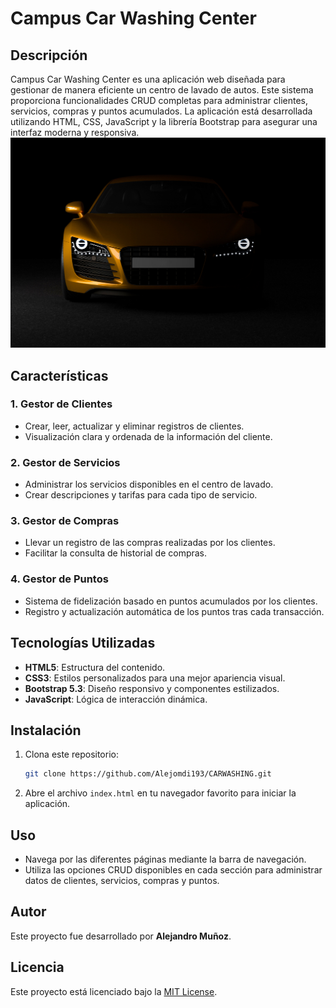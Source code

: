 # Campus Car Washing Center

## Descripción
Campus Car Washing Center es una aplicación web diseñada para gestionar de manera eficiente un centro de lavado de autos. Este sistema proporciona funcionalidades CRUD completas para administrar clientes, servicios, compras y puntos acumulados. La aplicación está desarrollada utilizando HTML, CSS, JavaScript y la librería Bootstrap para asegurar una interfaz moderna y responsiva.
![](CARWASHING/img/audi-r8-car-3d-render-image-free-photo.jpg "Demo index")



## Características

### 1. **Gestor de Clientes**
- Crear, leer, actualizar y eliminar registros de clientes.
- Visualización clara y ordenada de la información del cliente.

### 2. **Gestor de Servicios**
- Administrar los servicios disponibles en el centro de lavado.
- Crear descripciones y tarifas para cada tipo de servicio.

### 3. **Gestor de Compras**
- Llevar un registro de las compras realizadas por los clientes.
- Facilitar la consulta de historial de compras.

### 4. **Gestor de Puntos**
- Sistema de fidelización basado en puntos acumulados por los clientes.
- Registro y actualización automática de los puntos tras cada transacción.

## Tecnologías Utilizadas
- **HTML5**: Estructura del contenido.
- **CSS3**: Estilos personalizados para una mejor apariencia visual.
- **Bootstrap 5.3**: Diseño responsivo y componentes estilizados.
- **JavaScript**: Lógica de interacción dinámica.

## Instalación
1. Clona este repositorio:
   ```bash
   git clone https://github.com/Alejomdi193/CARWASHING.git
   ```
2. Abre el archivo `index.html` en tu navegador favorito para iniciar la aplicación.

## Uso
- Navega por las diferentes páginas mediante la barra de navegación.
- Utiliza las opciones CRUD disponibles en cada sección para administrar datos de clientes, servicios, compras y puntos.

## Autor
Este proyecto fue desarrollado por **Alejandro Muñoz**.

## Licencia
Este proyecto está licenciado bajo la [MIT License](LICENSE).

